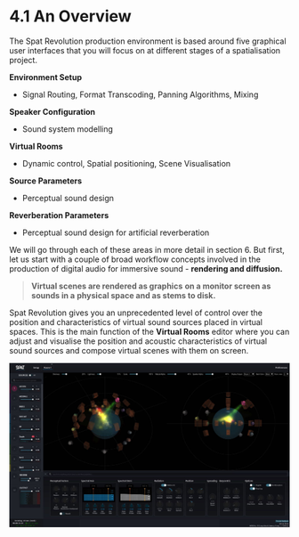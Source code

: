 # 4.1 An Overview

The Spat Revolution production environment is based around five graphical user
interfaces that you will focus on at different stages of a spatialisation project.

**Environment Setup**

- Signal Routing, Format Transcoding, Panning Algorithms, Mixing

**Speaker Configuration**

- Sound system modelling

**Virtual Rooms**

- Dynamic control, Spatial positioning, Scene Visualisation

**Source Parameters**

- Perceptual sound design

**Reverberation Parameters**

- Perceptual sound design for artificial reverberation

We will go through each of these areas in more detail in section 6. But first, let us
start with a couple of broad workflow concepts involved in the production of digital audio for immersive sound - **rendering and diffusion.**


> **Virtual scenes are rendered as graphics**
> **on a monitor screen as sounds in a**
> **physical space and as stems to disk.**

Spat Revolution gives you an unprecedented level of control over the position and
characteristics of virtual sound sources placed in virtual spaces. This is the main
function of the **Virtual Rooms** editor where you can adjust and visualise the position and acoustic characteristics of virtual sound sources and compose virtual
scenes with them on screen.

![](../include/SpatRevolution_UserGuide_-006.jpg)

